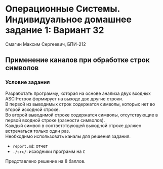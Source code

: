 # Операционные Системы. Индивидуальное домашнее задание 1: Вариант 32

Смагин Максим Сергеевич, БПИ-212

## Применение каналов при обработке строк символов

### Условие задания

Разработать программу, которая на основе анализа двух входных ASCII-строк формирует на выходе две другие строки.  
В первой из выводимых строк содержатся символы, которых нет во второй исходной строке.  
Во второй выводимой строке содержатся символы, отсутствующие в первой входной строке (разности символов).  
Каждый символ в соответствующей выходной строке должен встречаться только один раз.  
Необходимо использовать каналы для решения задания.

- `report.md`: отчет
- `./src/`: исходники программ на `C`

Представлено решение на 8 баллов.  
